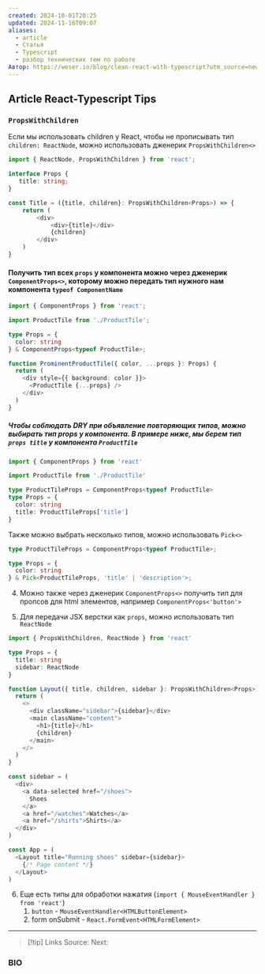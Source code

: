 ```yaml
---
created: 2024-10-01T20:25
updated: 2024-11-16T09:07
aliases:
  - article
  - Статья
  - Typescript
  - разбор технических тем по работе
Автор: https://weser.io/blog/clean-react-with-typescript?utm_source=newsletter.reactdigest.net&utm_medium=newsletter&utm_campaign=clean-react-with-typescript&_bhlid=adb5fa0021a338da6b36ce8527e5e2b4cea12bb2
---
```

## Article React-Typescript Tips

### `PropsWithChildren`
Если мы использовать children у React, чтобы не прописывать тип `children: ReactNode`, можно использовать дженерик `PropsWithChildren<>`

```typescript
import { ReactNode, PropsWithChildren } from 'react';

interface Props {
   title: string;
}

const Title = ({title, children}: PropsWithChildren<Props>) => {
	return (
		<div>
			<div>{title}</div>  
			{children}
		</div>
	)
}

```

#### Получить тип всех `props` у компонента можно через дженерик `ComponentProps<>`, которому можно передать тип нужного нам компонента `typeof ComponentName`

```typescript
import { ComponentProps } from 'react';

import ProductTile from './ProductTile';

type Props = {
  color: string
} & ComponentProps<typeof ProductTile>;

function ProminentProductTile({ color, ...props }: Props) {
  return (
    <div style={{ background: color }}>
      <ProductTile {...props} />
    </div>
  )
}
```

##### Чтобы соблюдать DRY при объявление повторяющих типов, можно выбирать тип props у компонента. В примере ниже, мы берем тип `props title` у компонента `ProductTile`

```typescript
import { ComponentProps } from 'react'

import ProductTile from './ProductTile'

type ProductTileProps = ComponentProps<typeof ProductTile>
type Props = {
  color: string
  title: ProductTileProps['title']
}
```

Также можно выбрать несколько типов, можно использовать `Pick<>`

```typescript
type ProductTileProps = ComponentProps<typeof ProductTile>;

type Props = {
  color: string
} & Pick<ProductTileProps, 'title' | 'description'>;
```

4. Можно также через дженерик `ComponentProps<>` получить тип для пропсов для html элементов, например `ComponentProps<'button'>`

5. Для передачи JSX верстки как `props`, можно использовать тип `ReactNode`

```typescript
import { PropsWithChildren, ReactNode } from 'react'

type Props = {
  title: string
  sidebar: ReactNode
}

function Layout({ title, children, sidebar }: PropsWithChildren<Props>) {
  return (
    <>
      <div className="sidebar">{sidebar}</div>
      <main className="content">
        <h1>{title}</h1>
        {children}
      </main>
    </>
  )
}
```

```typescript
const sidebar = (
  <div>
    <a data-selected href="/shoes">
      Shoes
    </a>
    <a href="/watches">Watches</a>
    <a href="/shirts">Shirts</a>
  </div>
)

const App = (
  <Layout title="Running shoes" sidebar={sidebar}>
    {/* Page content */}
  </Layout>
)
```

6. Еще есть типы для обработки нажатия (`import { MouseEventHandler } from 'react'`)
	1. `button` - `MouseEventHandler<HTMLButtonElement>`
	2. form onSubmit - `React.FormEvent<HTMLFormElement>`

---

> [!tip] Links
> Source:
> Next:

### BIO
